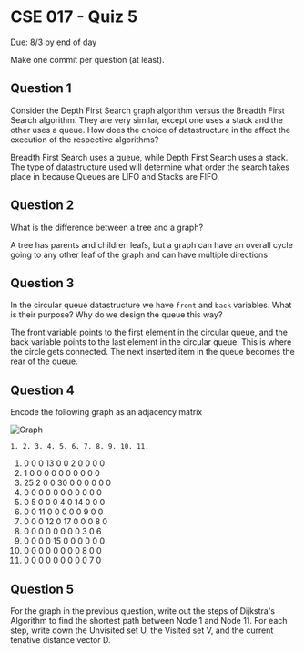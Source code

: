 # CSE 017 - Quiz 5

Due: 8/3 by end of day

Make one commit per question (at least).

## Question 1 

Consider the Depth First Search graph algorithm versus the Breadth First Search algorithm. They are very similar, except one uses a stack and the other uses a queue. How does the choice of datastructure in the affect the execution of the respective algorithms?

Breadth First Search uses a queue, while Depth First Search uses a stack. The type of datastructure used will determine what order the search takes place in because Queues are LIFO and Stacks are FIFO.

## Question 2

What is the difference between a tree and a graph?

A tree has parents and children leafs, but a graph can have an overall cycle going to any other leaf of the graph and can have multiple directions

## Question 3

In the circular queue datastructure we have `front` and `back` variables. What is their purpose? Why do we design the queue this way?

The front variable points to the first element in the circular queue, and the back variable points to the last element in the circular queue. This is where the circle gets connected. The next inserted item in the queue becomes the rear of the queue.

## Question 4

Encode the following graph as an adjacency matrix

![Graph](https://github.com/cmontella/cse017-quiz5/blob/master/graph.png?raw=true)

    1. 2. 3. 4. 5. 6. 7. 8. 9. 10. 11.
1.  0  0  0  13 0  0  2  0  0  0   0
2.  1  0  0  0  0  0  0  0  0  0   0
3.  25 2  0  0  30 0  0  0  0  0   0
4.  0  0  0  0  0  0  0  0  0  0   0 
5.  0  5  0  0  0  4  0  14 0  0   0
6.  0  0  11 0  0  0  0  0  9  0   0 
7.  0  0  0  12 0  17 0  0  0  8   0
8.  0  0  0  0  0  0  0  0  3  0   6
9.  0  0  0  0  15 0  0  0  0  0   0  
10. 0  0  0  0  0  0  0  0  8  0   0
11. 0  0  0  0  0  0  0  0  0  7   0

## Question 5

For the graph in the previous question, write out the steps of Dijkstra's Algorithm to find the shortest path between Node 1 and Node 11. For each step, write down the Unvisited set U, the Visited set V, and the current tenative distance vector D.
